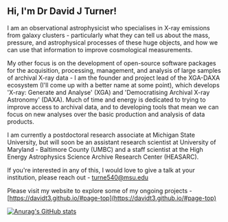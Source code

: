## Hi, I'm Dr David J Turner!

I am an observational astrophysicist who specialises in X-ray emissions from galaxy clusters - particularly what they can tell us about the mass, pressure, and astrophysical processes of these huge objects, and how we can use that information to improve cosmological measurements. 

My other focus is on the development of open-source software packages for the acquisition, processing, management, and analysis of large samples of archival X-ray data - I am the founder and project lead of the XGA-DAXA ecosystem (I'll come up with a better name at some point), which develops 'X-ray: Generate and Analyse' (XGA) and 'Democratising Archival X-ray Astronomy' (DAXA). Much of time and energy is dedicated to trying to improve access to archival data, and to developing tools that mean we can focus on new analyses over the basic production and analysis of data products. 

I am currently a postdoctoral research associate at Michigan State University, but will soon be an assistant research scientist at University of Maryland - Baltimore County (UMBC) and a staff scientist at the High Energy Astrophysics Science Archive Research Center (HEASARC).

If you're interested in any of this, I would love to give a talk at your institution, please reach out - turne540@msu.edu

Please visit my website to explore some of my ongoing projects - [https://davidt3.github.io/#page-top](https://davidt3.github.io/#page-top)

[![Anurag's GitHub stats](https://github-readme-stats.vercel.app/api?username=DavidT3)](https://github.com/anuraghazra/github-readme-stats)
